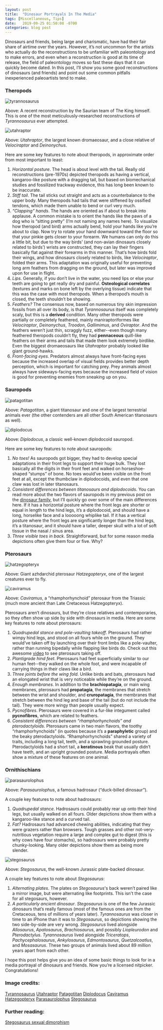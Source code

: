 ```yaml
---
layout: post
title:  "Dinosaur Portrayals In The Media"
tags: [Miscellaneous, Tips]
date:   2019-09-25 01:50:08 -0700
categories: blog post
---
```

Dinosaurs and friends, being large and charismatic, have had their fair share of airtime over the years.  However, it’s not uncommon for the artists who actually do the reconstructions to be unfamiliar with paleontology and to make errors, and even when a reconstruction is good at its time of release, the field of paleontology moves so fast these days that it can quickly become dated.  In this post, I’ll show you some good reconstructions of dinosaurs (and friends) and point out some common pitfalls inexperienced paleoartists tend to make.

### Theropods

![tyrannosaurus](/assets/images/posts/tyrannosaurus.jpg)

Above: A recent reconstruction by the Saurian team of The King himself.  This is one of the most meticulously-researched reconstructions of *Tyrannosaurus* ever attempted.

![utahraptor](/assets/images/posts/utahraptor.jpg)

Above: *Utahraptor*, the largest known dromaeosaur, and a close relative of *Velociraptor* and *Deinonychus*.

Here are some key features to note about theropods, in approximate order from most important to least:
1. _Horizontal posture_.  The head is about level with the tail.  Really old reconstructions (pre-1970s) depicted theropods as having a vertical, kangaroo-like posture with a dragging tail, but based on biomechanical studies and fossilized trackway evidence, this has long been known to be inaccurate.
2. _Stiff tail_.  The tail sticks out straight and acts as a counterbalance to the upper body.  Many theropods had tails that were stiffened by ossified tendons, which made them unable to bend or curl very much.
3. _“Clapping” hands_.  The hands are oriented as if about to break into applause.  A common mistake is to orient the hands like the paws of a dog who is “sitting pretty” (I’m not naming any names here).  To visualize how theropod (and bird) arms actually bend, hold your hands like you’re about to clap.  Now try to rotate your hand downward toward the floor so that your pinkie gets closer to your forearm.  We humans can only do this a little bit, but due to the way birds’ (and non-avian dinosaurs closely related to birds’) wrists are constructed, they can lay their fingers basically flat against their forearms in this manner.  That’s how birds fold their wings, and how dinosaurs closely related to birds, like *Velociraptor*, folded their arms.  This adaptation was originally useful for preventing long arm feathers from dragging on the ground, but later was improved upon for use in flight.
4. _Lips_.  Generally, if you don’t live in the water, you need lips or else your teeth are going to get really dry and painful.  **Osteological correlates** (textures and marks on bone left by the overlying tissue) indicate that this was the case with most theropods.  When a theropod’s mouth is closed, the teeth shouldn’t be showing.
5. _Feathers?_  The consensus now, based on numerous tiny skin impression fossils from all over its body, is that *Tyrannosaurus* itself was completely scaly, but this is a **derived** condition.  Many other theropods were partially or completely feathered, mainly maniraptoriformes like *Velociraptor*, *Deinonychus*, *Troodon*, *Gallimimus*, and *Oviraptor*.  And the feathers weren’t just thin, scraggly fuzz, either--even though many feathered theropods couldn’t fly, they had **pennaceous** quill-like feathers on their arms and tails that made them look extremely birdlike.  Even the biggest dromaeosaurs like *Utahraptor* probably looked like giant ground-hawks.
6. _Front-facing eyes_.  Predators almost always have front-facing eyes because the increased overlap of visual fields provides better depth perception, which is important for catching prey.  Prey animals almost always have sideways-facing eyes because the increased field of vision is good for preventing enemies from sneaking up on you.

### Sauropods

![patagotitan](/assets/images/posts/patagotitan.png)

Above: *Patagotitan*, a giant titanosaur and one of the largest terrestrial animals ever (the other contenders are all other South American titanosaurs as well).

![diplodocus](/assets/images/posts/diplodocus.jpg)

Above: *Diplodocus*, a classic well-known diplodocoid sauropod.

Here are some key features to note about sauropods:
1. _No toes!_ As sauropods got bigger, they had to develop special adaptations in their front legs to support their huge bulk.  They lost basically all the digits in their front feet and walked on horseshoe-shaped “stumps” of bone.  No toes would’ve been visible on the front feet at all, except the thumbclaw in diplodocoids, and even that one claw was lost in later titanosaurs.
2. _Consistent differences between titanosaurs and diplodocoids_.  You can read more about the two flavors of sauropods in my previous post on the [dinosaur family](http://obscuredinosaurfacts.com/blog/post/2019/09/11/dinosaur-family-overview.html), but I’ll quickly go over some of the main differences here.  If it has a horizontal posture where the front legs are shorter or equal in length to the hind legs, it’s a diplodocoid, and should have a long, horselike face and a looooong whiplike tail.  If it has a vertical posture where the front legs are significantly longer than the hind legs, it’s a titanosaur, and it should have a taller, deeper skull with a lot of soft tissue in the nasal / sinus area.
3. _Three visible toes in back_.  Straightforward, but for some reason media depictions often give them four or five.  Why?

### Pterosaurs

![hatzegopteryx](/assets/images/posts/hatzegopteryx.jpg)

Above: Giant azhdarchid pterosaur *Hatzegopteryx*, one of the largest creatures ever to fly.

![caviramus](/assets/images/posts/caviramus.jpg)

Above: *Caviramus*, a “rhamphorhynchoid” pterosaur from the Triassic (much more ancient than Late Cretaceous Hatzegopteryx).

Pterosaurs aren’t dinosaurs, but they’re close relatives and contemporaries, so they often show up side by side with dinosaurs in media.  Here are some key features to note about pterosaurs:
1. _Quadrupedal stance and pole-vaulting takeoff_.  Pterosaurs had rather wimpy hind legs, and stood on all fours while on the ground.  They would’ve taken off by launching over their front limbs like a pole-vaulter, rather than running bipedally while flapping like birds do.  Check out this awesome [video](https://www.youtube.com/watch?v=CRk_OV2cDkk) to see pterosaurs taking off.
2. _Plantigrade hind feet_.  Pterosaurs had feet superficially similar to our human feet--they walked on the whole foot, and were incapable of carrying things in their claws like a bird.
3. _Three joints before the wing fold_.  Unlike birds and bats, pterosaurs had an elongated wrist that is very noticeable while they’re on the ground.
4. _Enough membranes_.  In addition to the **brachiopatagia**, or main wing membranes, pterosaurs had **propatagia**, the membranes that stretch between the wrist and shoulder, and **cruropatagia**, the membranes that stretch between the hind leg and base of the tail (but do not include the tail).  They were more wingy than people usually expect.
5. _Pycnofibres_.  Pterosaurs were covered in a fur-like integument called **pycnofibres**, which are related to feathers.
6. _Consistent differences between “rhamphorhynchoids” and pterodactyloids_.  Pterosaurs came in two main flavors, the toothy “rhamphorhynchoids” (in quotes because it’s a **paraphyletic** group) and the beaky pterodactyloids.  “Rhamphorhynchoids” shared a variety of traits, including a long tail, teeth, and a sprawling grounded posture.  Pterodactyloids had a short tail, a **keratinous** beak that usually didn’t have teeth, and an upright grounded posture.  Media portrayals often show a mixture of these features on one animal.

### Ornithischians

![parasaurolophus](/assets/images/posts/parasaurolophus.jpg)

Above: *Parasaurolophus*, a famous hadrosaur (“duck-billed dinosaur”).

A couple key features to note about hadrosaurs:
1. _Quadrupedal stance_.  Hadrosaurs could probably rear up onto their hind legs, but usually walked on all fours.  Older depictions show them with a kangaroo-like stance and a curved tail.
2. _Fat?_  Hadrosaurs had advanced chewing abilities, indicating that they were grazers rather than browsers.  Tough grasses and other not-very-nutritious vegetation require a large and complex gut to digest (this is why cows have four stomachs), so hadrosaurs were probably pretty chunky-looking.  Many older depictions show them as being more slender.

![stegosaurus](/assets/images/posts/stegosaurus.jpg)

Above: *Stegosaurus*, the well-known Jurassic plate-backed dinosaur.

A couple key features to note about *Stegosaurus*:
1. _Alternating plates_.  The plates on *Stegosaurus*'s back weren’t paired like a mirror image, but were alternating like footprints.  This isn't the case for all stegosaurs, however.
2. _A particularly ancient dinosaur_.  *Stegosaurus* is one of the few Jurassic dinosaurs that’s really famous (most of the famous ones are from the Cretaceous, tens of millions of years later).  *Tyrannosaurus* was closer in time to an iPhone than it was to *Stegosaurus*, so depictions showing the two side-by-side are very wrong.  *Stegosaurus* lived alongside *Allosaurus*, *Apatosaurus*, *Brachiosaurus*, and possibly *Liopleurodon* and *Pterodactylus*.  *Tyrannosaurus* lived alongside *Triceratops*, *Pachycephalosaurus*, *Ankylosaurus*, *Edmontosaurus*, *Quetzalcoatlus*, and *Mosasaurus*.  These two groups of animals lived about 89 million years apart from each other.

I hope this post helps give you an idea of some basic things to look for in a media portrayal of dinosaurs and friends.  Now you’re a licensed nitpicker.  Congratulations!

### Image credits:
[Tyrannosaurus](https://sauriangame.squarespace.com/blog/2018/9/20/tyrannosaurus-redesign-2018)
[Utahraptor](https://www.deviantart.com/prehistorybyliam/art/Utahraptor-785085300)
[Patagotitan](https://www.deviantart.com/prehistorybyliam/art/Maximo-the-Patagotitan-767373239)
[Diplodocus](https://www.deviantart.com/fredthedinosaurman/art/Diplodocus-617826369)
[Caviramus](https://www.deviantart.com/vitor-silva/art/Caviramus-sketch-402025691)
[Hatzegopteryx](https://www.deviantart.com/prehistorybyliam/art/Hatzegopteryx-772042224)
[Parasaurolophus](https://www.deviantart.com/stygimolochspinifer/art/Parasaurolophus-414763554)
[Stegosaurus](https://www.deviantart.com/fredthedinosaurman/art/Stegosaurus-Sexual-Dimorphism-528761626)

### Further reading:
[Stegosaurus sexual dimorphism](http://www.bris.ac.uk/news/2015/april/sexing-stegosaurus.html)
